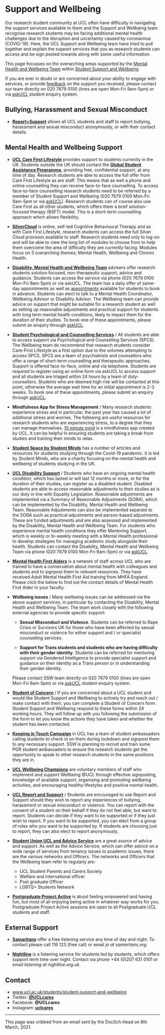 # Support and Wellbeing
Our research student community at UCL often have difficulty in navigating the support services available to them and the Support and Wellbeing team recognise research students may be facing additional mental health challenges due to the disruption and uncertainty caused by coronavirus (COVID-19).
Here, the UCL Support and Wellbeing team have tried to pull together and explain the support services that you as research students can access and be sign posted towards along with some useful information.

This page focusses on the overarching areas supported by the [Mental Health and Wellbeing Team](https://www.ucl.ac.uk/students/support-and-wellbeing/wellbeing) within [Student Support and Wellbeing](https://www.ucl.ac.uk/students/student-support-and-wellbeing).

If you are ever in doubt or are concerned about your ability to engage with services, or provide [feedback](https://eur01.safelinks.protection.outlook.com/?url=https%3A%2F%2Flogin.microsoftonline.com%2Fcommon%2Foauth2%2Fauthorize%3Fresponse_mode%3Dform_post%26response_type%3Did_token%2Bcode%26scope%3Dopenid%26msafed%3D0%26nonce%3D5f778417-6664-4a3e-992e-b5f9b364f88a.637507889433378015%26state%3Dhttps%253A%252F%252Fforms.office.com%252FPages%252FResponsePage.aspx%253Fid%253D_oivH5ipW0yTySEKEdmlwn8M_o8TMCxGunSFtqpKQs1UQzg5UUU3RlNGWVhIVjBHRko0R1g1TUxOUy4u%26client_id%3Dc9a559d2-7aab-4f13-a6ed-e7e9c52aec87%26redirect_uri%3Dhttps%253a%252f%252fforms.office.com%252fauth%252fsignin&data=04%7C01%7C%7C4ea5260684be49db168a08d8e24e90d1%7C1faf88fea9984c5b93c9210a11d9a5c2%7C0%7C0%7C637508174428687435%7CUnknown%7CTWFpbGZsb3d8eyJWIjoiMC4wLjAwMDAiLCJQIjoiV2luMzIiLCJBTiI6Ik1haWwiLCJXVCI6Mn0%3D%7C1000&sdata=Nbh%2FFnU%2F%2Bh%2BtROh%2FmOTF5XeHMRfhayNuELKYhqcmTqQ%3D&reserved=0) on the support you received, please contact our team directly on 020 7679 0100 (lines are open Mon-Fri 9am-5pm) or via [askUCL](https://www.ucl.ac.uk/students/askucl) student enquiry system.

## Bullying, Harassment and Sexual Misconduct
* [**Report+Support**](https://report-support.ucl.ac.uk/) allows all UCL students and staff to report bullying, harassment and sexual misconduct anonymously, or with their contact details.

## Mental Health and Wellbeing Support
* [**UCL Care First Lifestyle**](https://www.ucl.ac.uk/students/support-and-wellbeing/evening-and-weekend-support) provides support to students currently in the UK. Students outside the UK should contact the [**Global Student Assistance Programme**](https://www.ucl.ac.uk/students/go-abroad/study-abroad-and-erasmus/while-youre-abroad/global-student-assistance-programme), providing free, confidential support, at any time of day. Research students are able to access the full offer from Care First Lifestyle as are staff. This means that as well a phone and online counselling they can receive face-to-face counselling.  To access face-to-face counselling research students need to be referred by a member of Student Support and Wellbeing (020 7679 0100 Mon-Fri 9am-5pm or via [askUCL](https://www.ucl.ac.uk/students/askucl)). Research students can of course also use Care First as all other students, which offers them a brief solution-focused therapy (BSFT) model. This is a short-term counselling approach which allows flexibility.

* [**SilverCloud**](https://www.ucl.ac.uk/human-resources/health-wellbeing/being-well-ucl/healthy-mind/online-psychoeducational-and-cognitive-behavioural) is online, self-led Cognitive Behavioural Therapy and as with Care First Lifestyle, research students can access the full Silver Cloud provision available to staff. Research students need only to log-on and will be able to view the long list of modules to choose from to help them overcome the area of difficulty they are currently facing. Modules focus on 3 overarching themes; Mental Health, Wellbeing and Chronic Health.

* [**Disability, Mental Health and Wellbeing Team**](https://www.ucl.ac.uk/students/support-and-wellbeing/wellbeing) advisers offer research students solution focused, non-therapeutic support, advice and guidance. Students can access the service via phone (020 7679 0100 Mon-Fri 9am-5pm) or via askUCL. The team has a daily offer of same-day appointments as well as [appointments](https://www.ucl.ac.uk/students/support-and-wellbeing/seeing-adviser) available for students to book in advance. Students can elect to talk to a Mental Health Coordinator, Wellbeing Advisor or Disability Advisor. The Wellbeing team can provide advice on support that might be suitable for a research student as well as setting up reasonable adjustments and practical support for students with long term mental health conditions, likely to impact them for the duration of their studies. To book one of these appointments, please submit an enquiry through [askUCL](https://www.ucl.ac.uk/students/askucl).

* [**Student Psychological and Counselling Services**](https://www.ucl.ac.uk/students/support-and-wellbeing/student-psychological-and-counselling-services) / All students are able to access support via  Psychological and Counselling Services (SPCS). The Wellbeing team do recommend that research students consider Care-First Lifestyle as a first option due to the volumes attempting to access SPCS.
SPCS are a team of psychiatrists and counsellors who offer a range of short-term counselling and therapeutic approaches.
Support is offered face-to-face, online and via telephone. Students are required to register using an online form via askUCL to access support and all students are triaged within 24 hours by a team of duty-counsellors. Students who are deemed high risk will be contacted at this point, otherwise the average wait time for an initial appointment is 2-3 weeks. To book one of these appointments, please submit an enquiry through [askUCL](https://www.ucl.ac.uk/students/askucl).

* **Mindfulness App for Stress Management** / Many research students experience stress and in particular, the past year has caused a lot of additional stress and worries. The following are useful resources for research students who are experiencing stress, to a degree that they can manage themselves.
[10 minute mind](https://www.ucl.ac.uk/students/support-and-wellbeing/resources/mental-health-and-wellbeing-resources/mindfulness)  is a mindfulness app created by UCL. It can be helpful in ensuring students are taking a break from studies and training their minds to relax.

* [**Student Space by Student Minds**](https://eur01.safelinks.protection.outlook.com/?url=https%3A%2F%2Fstudentspace.org.uk%2F&data=04%7C01%7C%7C4ea5260684be49db168a08d8e24e90d1%7C1faf88fea9984c5b93c9210a11d9a5c2%7C0%7C0%7C637508174428707423%7CUnknown%7CTWFpbGZsb3d8eyJWIjoiMC4wLjAwMDAiLCJQIjoiV2luMzIiLCJBTiI6Ik1haWwiLCJXVCI6Mn0%3D%7C1000&sdata=3H6lQwcyND3LzUT%2BiAYlIrDq4u%2F3qY8EotW9DTid6eE%3D&reserved=0) has a number of articles and resources for students studying through the Covid-19 pandemic. It is led by Student Minds, who are a charity focusing on the mental health and wellbeing of students studying in the UK.

* [**UCL Disability Support**](https://www.ucl.ac.uk/students/support-and-wellbeing/support-disabled-students) / Students who have an ongoing mental health condition, which has lasted or will last 12 months or more, or for the duration of their studies, can register as a disabled student. Disabled students are able to access reasonable adjustments to their studies as is our duty in line with Equality Legislation. Reasonable adjustments are implemented via a Summary of Reasonable Adjustments (SORA), which can be implemented by the Disability, Mental Health and Wellbeing Team.
Reasonable Adjustments can also be implemented separate to the SORA such as practical adjustments and person-based adjustments. These are funded adjustments and are also assessed and implemented by the Disability, Mental Health and Wellbeing Team.
For students who experience mental health conditions they offer Mentoring Support, which is weekly or bi-weekly meeting with a Mental Health professional to develop strategies for managing academic study alongside their health.
Students can contact the Disability, Mental Health and Wellbeing Team via phone (020 7679 0100 Mon-Fri 9am-5pm) or via [askUCL](https://www.ucl.ac.uk/students/askucl).

* [**Mental Health First Aiders**](https://www.ucl.ac.uk/human-resources/health-wellbeing/being-well-ucl/get-involved/support-wellbeing-your-area/mental-health-first-aiders) is a network of staff across UCL who are trained to have a conversation about mental health with colleagues and students and to signpost them to relevant resources. They have received Adult Mental Health First Aid training from MHFA England. Please click the below to find out the contact details of Mental Health First Aider in your faculty.

* **Wellbeing issues** / Many wellbeing issues can be addressed via the above support services; in particular by contacting the Disability, Mental Health and Wellbeing Team. The team work closely with the following external agencies to provide specific support:

    - **Sexual Misconduct and Violence**. Students can be referred to Rape Crisis or Survivors UK for those who have been affected by sexual misconduct or violence for either support and / or specialist counselling services.

    - **Support for Trans students and students who are having difficulty with their gender identity**. Students can be referred for mentoring support via Gendered Intelligence to provide specialist support and guidance on their identity as a Trans person or in understanding their gender identity.

    Please contact SSW team directly on 020 7679 0100 (lines are open Mon-Fri 9am-5pm) or via [askUCL](https://www.ucl.ac.uk/students/askucl) student enquiry system.

* [**Student of Concern**](https://www.ucl.ac.uk/students/support-and-wellbeing/if-you-are-concerned-about-student) /  If you are concerned about a UCL student and would like Student Support and Wellbeing to actively try and reach out / make contact with them, you can complete a Student of Concern form. Student Support and Wellbeing respond to these forms within 24 working hours. They will follow up with you following the submission of the form to let you know the actions they have taken and whether the student has been contacted.

* [**Keeping in Touch Campaign**](https://www.ucl.ac.uk/students/weareucl/keeping-touch-campaign) in UCL has a team of student ambassadors calling students to check in on them during lockdown and signpost them to any necessary support. SSW is planning to recruit and train some PGR student ambassadors to ensure the research students get the opportunity to speak to other research students in the same positions they are in.

* [**UCL Wellbeing Champions**](https://www.ucl.ac.uk/human-resources/health-wellbeing/being-well-ucl/get-involved/support-wellbeing-your-area/become-wellbeing-champion-0) are voluntary members of staff who implement and support Wellbeing @UCL through effective signposting, knowledge of available support, organising and promoting wellbeing activities, and encouraging healthy lifestyles and positive mental health.

* [**UCL Report and Support**](https://report-support.ucl.ac.uk/) / Students are encouraged to use Report and Support should they wish to report any experiences of bullying, harassment or sexual misconduct or violence. You can report with the consent of a student on their behalf if they do not feel able, but want to report.
Students can decide if they want to be supported or if they just wish to report. If you want to be supported, you can elect from a group of roles who you want to be supported by.  If students are choosing just to report, they can also elect to report anonymously.

* [**Student Union UCL and Advice Service**](https://eur01.safelinks.protection.outlook.com/?url=https%3A%2F%2Fstudentsunionucl.org%2Fhelp-and-advice%2Fadvice-service&data=04%7C01%7C%7C4ea5260684be49db168a08d8e24e90d1%7C1faf88fea9984c5b93c9210a11d9a5c2%7C0%7C0%7C637508174428717418%7CUnknown%7CTWFpbGZsb3d8eyJWIjoiMC4wLjAwMDAiLCJQIjoiV2luMzIiLCJBTiI6Ik1haWwiLCJXVCI6Mn0%3D%7C1000&sdata=Zl7wV%2FR9IGqY5DJntzY4ZeP%2BIu2c09RyXwBl6IFTyTY%3D&reserved=0) are a great source of advice and support. As well as the Advice Service, which can offer advice on a wide range of services from tenancy issues to academic issues, there are the various networks and Officers. The networks and Officers that the Wellbeing team refer to regularly are:
    - UCL Student Parents and Carers Society
    - Welfare and international officer
    - Post graduate Officer
    - LGBTQ+ Students Network

* [**Postgraduate Project Active**](https://eur01.safelinks.protection.outlook.com/?url=https%3A%2F%2Fstudentsunionucl.org%2Fproject-active%2Fpostgraduate-project-active&data=04%7C01%7C%7C4ea5260684be49db168a08d8e24e90d1%7C1faf88fea9984c5b93c9210a11d9a5c2%7C0%7C0%7C637508174428727418%7CUnknown%7CTWFpbGZsb3d8eyJWIjoiMC4wLjAwMDAiLCJQIjoiV2luMzIiLCJBTiI6Ik1haWwiLCJXVCI6Mn0%3D%7C1000&sdata=g7kQ2JyzJ5RvYFnQaAsmvKoGmJ%2BXzXCGCYjdrTDPqCE%3D&reserved=0) is about feeling empowered and having fun, but most of all enjoying being active in whatever way works for you. Postgraduate Project Active sessions are open to all Postgraduate UCL students and staff.
 

## External Support
* [**Samaritans**](https://eur01.safelinks.protection.outlook.com/?url=https%3A%2F%2Fwww.samaritans.org%2F&data=04%7C01%7C%7C4ea5260684be49db168a08d8e24e90d1%7C1faf88fea9984c5b93c9210a11d9a5c2%7C0%7C0%7C637508174428737419%7CUnknown%7CTWFpbGZsb3d8eyJWIjoiMC4wLjAwMDAiLCJQIjoiV2luMzIiLCJBTiI6Ik1haWwiLCJXVCI6Mn0%3D%7C1000&sdata=p2K9idAUu0PIIl1jr35Qw92Nnfb5%2BS4vwpDayiBDru8%3D&reserved=0) offer a free listening service any time of day and night. To contact please call 116 123 (free call)  or email *jo at samaritans.org*.

* [**Nightline**](https://eur01.safelinks.protection.outlook.com/?url=https%3A%2F%2Fnightline.org.uk%2F&data=04%7C01%7C%7C4ea5260684be49db168a08d8e24e90d1%7C1faf88fea9984c5b93c9210a11d9a5c2%7C0%7C0%7C637508174428757397%7CUnknown%7CTWFpbGZsb3d8eyJWIjoiMC4wLjAwMDAiLCJQIjoiV2luMzIiLCJBTiI6Ik1haWwiLCJXVCI6Mn0%3D%7C1000&sdata=o%2FPLFVVQcpRTShbV3bzisme7IY08SlNZbhHiRGtRpuk%3D&reserved=0) is a listening service for students led by students, which offers support term time over night. Contact via phone +44 (0)207 631 0101 or email *listening at nightline.org.uk*.


## Contact
* www.ucl.ac.uk/students/student-support-and-wellbeing
* Twitter: [**@UCLcares**](https://twitter.com/uclcares)
* Facebook: **@UCLcares**
* Instagram: [**uclcares**](https://eur01.safelinks.protection.outlook.com/?url=http%3A%2F%2Fwww.instagram.com%2Fuclcares%2F&data=04%7C01%7C%7C4ea5260684be49db168a08d8e24e90d1%7C1faf88fea9984c5b93c9210a11d9a5c2%7C0%7C0%7C637508174428767399%7CUnknown%7CTWFpbGZsb3d8eyJWIjoiMC4wLjAwMDAiLCJQIjoiV2luMzIiLCJBTiI6Ik1haWwiLCJXVCI6Mn0%3D%7C1000&sdata=PRsfOCzRaMMySAvd1JqSph2gZEBUjdhuGPWorOUtMcQ%3D&reserved=0)

 
---
This page was cribbed from an email sent by the DocSch.Head on 8th March, 2021.
 
